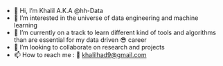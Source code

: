 - 👋 Hi, I’m Khalil A.K.A @hh-Data
- 👀 I’m interested in the universe of data engineering and machine learning
- 🌱 I’m currently on a track to learn  different kind of tools and algorithms than are essential for my data driven :sunglasses: career
- 💞️ I’m looking to collaborate on research and projects
- 📫 How to reach me :  :email:  khalilhad9@gmail.com

<!---
hh-Data/hh-Data is a ✨ special ✨ repository because its `README.md` (this file) appears on your GitHub profile.
You can click the Preview link to take a look at your changes.
--->
